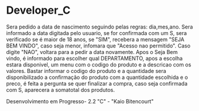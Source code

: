 # Developer_C

Sera pedido a data de nascimento seguindo pelas regras: dia,mes,ano.
Sera informado a data digitada pelo usuario, se for confirmada com um S,
sera verificado se é maior de 18 anos, se "SIM", recebera a mensagem "SEJA BEM VINDO",
caso seja menor, infomara que "Acesso nao permitido".
Caso digite "NAO", voltara para a pedir a data novamente.
Apos o Seja Bem vindo, é informado para escolher qual DEPARTAMENTO, apos a escolha estara disponivel,
um menu com o codigo do produto e a descricao com os valores.
Bastar informar o codigo do produto e a quantidade sera disponibilizado a confirmação do produto com a quantidade escolhida e o preco,
é feita a pergunta se quer finalizar a compra, caso seja confirmada com S, aparecera a somatotal dos produtos.

Desenvolvimento em Progresso- 2.2 "C" - "Kaio Bitencourt"

